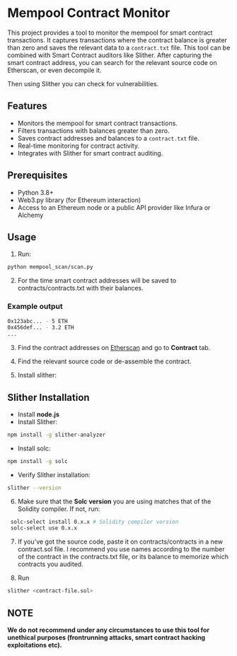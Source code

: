 # Mempool Contract Monitor

This project provides a tool to monitor the mempool for smart contract transactions. It captures transactions where the contract balance is greater than zero and saves the relevant data to a `contract.txt` file. This tool can be combined with Smart Contract auditors like Slither. After capturing the smart contract address, you can search for the relevant source code on Etherscan, or even decompile it.

Then using Slither you can check for vulnerabilities.

## Features

- Monitors the mempool for smart contract transactions.
- Filters transactions with balances greater than zero.
- Saves contract addresses and balances to a `contract.txt` file.
- Real-time monitoring for contract activity.
- Integrates with Slither for smart contract auditing.

## Prerequisites

- Python 3.8+
- Web3.py library (for Ethereum interaction)
- Access to an Ethereum node or a public API provider like Infura or Alchemy

## Usage

1. Run:
```sh 
python mempool_scan/scan.py
```

2. For the time smart contract addresses will be saved to contracts/contracts.txt with their balances.

### Example output
```sh
0x123abc... - 5 ETH
0x456def... - 3.2 ETH
...
```
3. Find the contract addresses on [Etherscan](https://etherscan.io/) and go to **Contract** tab.

4. Find the relevant source code or de-assemble the contract.

5. Install slither:

## Slither Installation

* Install **node.js**
* Install Slither:
```sh 
npm install -g slither-analyzer
```
* Install solc:
```sh
npm install -g solc
```
* Verify Slither installation:
```sh
slither --version
```

6. Make sure that the **Solc version** you are using matches that of the Solidity compiler. If not, run:

```sh
 solc-select install 0.x.x # Solidity compiler version
 solc-select use 0.x.x
 ```

 7. If you've got the source code, paste it on contracts/contracts in a new contract.sol file. I recommend you use names according to the number of the contract in the contracts.txt file, or its balance to memorize which contracts you audited.

 8. Run
```sh
slither <contract-file.sol>
```

## NOTE
**We do not recommend under any circumstances to use this tool for unethical purposes (frontrunning attacks, smart contract hacking exploitations etc).**
